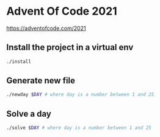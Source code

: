 # Advent Of Code 2021

https://adventofcode.com/2021

## Install the project in a virtual env

```sh
./install
```

## Generate new file

```sh
./newday $DAY # where day is a number between 1 and 25
```

## Solve a day

```sh
./solve $DAY # where day is a number between 1 and 25
```